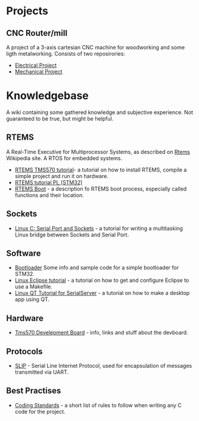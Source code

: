 # Projects

## CNC Router/mill
A project of a 3-axis cartesian CNC machine for woodworking and some ligth metalworking. Consists of two reposirories:
* [Electrical Project](https://github.com/tadewoosh/CNC-mill-electrical) 
* [Mechanical Project](https://github.com/tadewoosh/CNC-mill-mechanical) 


# Knowledgebase
A wiki containing some gathered knowledge and subjective experience. Not guaranteed to be true, but might be helpful.
## RTEMS
A Real-Time Executive for Multiprocessor Systems, as described on [Rtems](https://en.wikipedia.org/wiki/RTEMS) Wikipedia site. A RTOS for embedded systems.

* [RTEMS TMS570 tutorial](Rtems-tms570-tutorial.md)- a tutorial on how to install RTEMS, compile a simple project and run it on hardware.  
* [RTEMS tutorial PL (STM32)](Rtems-tutorial.md)  
* [RTEMS Boot](Rtems-boot.md) - a description fo RTEMS boot process, especially called functions and their location.  

## Sockets
* [Linux C: Serial Port and Sockets](Linux-c-serial-port-and-sockets.md) - a tutorial for writing a multitasking Linux bridge between Sockets and Serial Port.  

## Software
* [Bootloader](https://github.com/tadewoosh/F103_Bootloader/blob/master/README.md) Some info and sample code for a simple bootloader for STM32.
* [Linux Eclipse tutorial](Linux-eclipse-tutorial.md) - a tutorial on how to get and configure Eclipse to use a Makefile.  
* [Linux QT Tutorial for SerialServer](Linux-qt-tutorial-for-serialserver.md) - a tutorial on how to make a desktop app using QT.

## Hardware
* [Tms570 Develepment Board](Tms570-develepment-board.md) - info, links and stuff about the devboard.  

## Protocols
* [SLIP](SLIP/Slip-serial-line-internet-protocol.md)  - Serial Line Internet Protocol, used for encapsulation of messages transmitted via UART.  

## Best Practises
* [Coding Standards](Coding-standards.md) - a short list of rules to follow when writing any C code for the project.    
